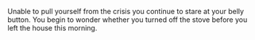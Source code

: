 Unable to pull yourself from the crisis you continue to stare at your belly
button. You begin to wonder whether you turned off the stove before you left
the house this morning.
